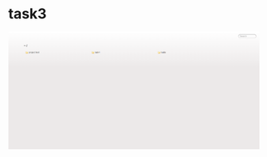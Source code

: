 # task3
![image_alt](https://github.com/jodusuhan/task3/blob/10140cb5ca1cafcf4102b0f26821e65934d01153/3.png)
